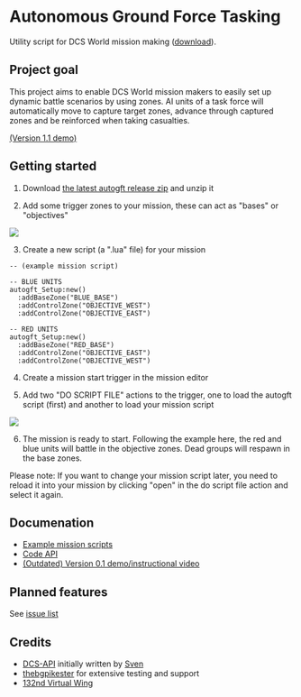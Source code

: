 # Autonomous Ground Force Tasking
Utility script for DCS World mission making ([download](https://github.com/birgersp/dcs-autogft/releases/latest/)).

## Project goal
This project aims to enable DCS World mission makers to easily set up dynamic battle scenarios by using zones. AI units of a task force will automatically move to capture target zones, advance through captured zones and be reinforced when taking casualties.

[(Version 1.1 demo)](https://www.youtube.com/watch?v=Cqv3Mj-Ss58)

## Getting started
1. Download [the latest autogft release zip](https://github.com/birgersp/dcs-autogft/releases/latest/) and unzip it 

2. Add some trigger zones to your mission, these can act as "bases" or "objectives"
<img src="http://i.imgur.com/GuYEOLj.jpg"/>

3. Create a new script (a ".lua" file) for your mission

```
-- (example mission script)

-- BLUE UNITS
autogft_Setup:new()
  :addBaseZone("BLUE_BASE")
  :addControlZone("OBJECTIVE_WEST")
  :addControlZone("OBJECTIVE_EAST")

-- RED UNITS
autogft_Setup:new()
  :addBaseZone("RED_BASE")
  :addControlZone("OBJECTIVE_EAST")
  :addControlZone("OBJECTIVE_WEST")
```

4. Create a mission start trigger in the mission editor 

5. Add two "DO SCRIPT FILE" actions to the trigger, one to load the autogft script (first) and another to load your mission script
<img src="http://i.imgur.com/8enqsoo.jpg"/>

6. The mission is ready to start. Following the example here, the red and blue units will battle in the objective zones. Dead groups will respawn in the base zones. 

Please note: If you want to change your mission script later, you need to reload it into your mission by clicking "open" in the do script file action and select it again. 

## Documenation
- [Example mission scripts](https://github.com/birgersp/dcs-autogft/tree/master/examples)
- [Code API](https://birgersp.github.io/dcs-autogft/)
- [(Outdated) Version 0.1 demo/instructional video](https://www.youtube.com/watch?v=bmTS60qrF5g)

## Planned features
See [issue list](https://github.com/birgersp/dcs-autogft/issues)

## Credits
- [DCS-API](https://github.com/FlightControl-Master/DCS-API) initially written by [Sven](https://github.com/FlightControl-Master)
- [thebgpikester](https://github.com/thebgpikester) for extensive testing and support
- [132nd Virtual Wing](http://www.132virtualwing.org/)
